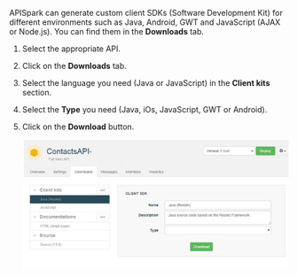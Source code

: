 APISpark can generate custom client SDKs (Software Development Kit) for different environments such as Java, Android, GWT and JavaScript (AJAX or Node.js). You can find them in the **Downloads** tab.

1. Select the appropriate API.
2. Click on the **Downloads** tab.
3. Select the language you need (Java or JavaScript) in the **Client kits** section.
4. Select the **Type** you need (Java, iOs, JavaScript, GWT or Android).
5. Click on the **Download** button.

	![Download button](images/01.jpg "Download button")